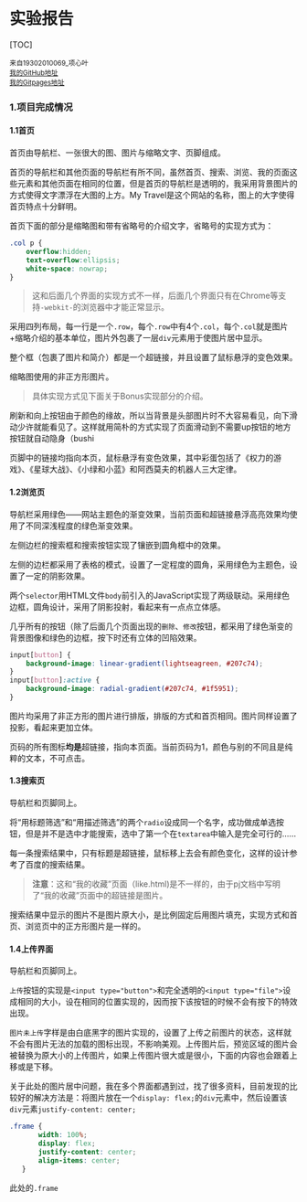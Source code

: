 # 实验报告 #

[TOC]

<p><small>来自19302010069_项心叶</small><br>
<small><a href="https://github.com/Sherlock-Watson/">我的GitHub地址</a></small><br>
<small><a href="https://sherlock-watson.github.io/My_Travel/">我的Gitpages地址</a></small>
</p>

### 1.项目完成情况 ###
#### 1.1首页 ###
<p>
首页由导航栏、一张很大的图、图片与缩略文字、页脚组成。
</p>
<p>
首页的导航栏和其他页面的导航栏有所不同，虽然首页、搜索、浏览、我的页面这些元素和其他页面在相同的位置，但是首页的导航栏是透明的，我采用背景图片的方式使得文字漂浮在大图的上方。My Travel是这个网站的名称，图上的大字使得首页特点十分鲜明。
</p>
<p>
首页下面的部分是缩略图和带有省略号的介绍文字，省略号的实现方式为：
</p>

```css
.col p {
    overflow:hidden;
    text-overflow:ellipsis;
    white-space: nowrap;
}
```

>这和后面几个界面的实现方式不一样，后面几个界面只有在Chrome等支持<code>-webkit-</code>的浏览器中才能正常显示。

<p>
采用四列布局，每一行是一个<code>.row</code>，每个<code>.row</code>中有4个<code>.col</code>，每个<code>.col</code>就是图片+缩略介绍的基本单位，图片外包裹了一层<code>div</code>元素用于使图片居中显示。
</p>
<p>
整个框（包裹了图片和简介）都是一个超链接，并且设置了鼠标悬浮的变色效果。
</p>
<p>
缩略图使用的非正方形图片。

>具体实现方式见下面关于Bonus实现部分的介绍。

</p>
<p>
刷新和向上按钮由于颜色的缘故，所以当背景是头部图片时不大容易看见，向下滑动少许就能看见了。这样就用简朴的方式实现了页面滑动到不需要up按钮的地方按钮就自动隐身（bushi
</p>
<p>
页脚中的链接均指向本页，鼠标悬浮有变色效果，其中彩蛋包括了《权力的游戏》、《星球大战》、《小绿和小蓝》和阿西莫夫的机器人三大定律。
</p>

#### 1.2浏览页 ####
<p>
导航栏采用绿色——网站主题色的渐变效果，当前页面和超链接悬浮高亮效果均使用了不同深浅程度的绿色渐变效果。
</p>
<p>
左侧边栏的搜索框和搜索按钮实现了镶嵌到圆角框中的效果。
</p>
<p>左侧的边栏都采用了表格的模式，设置了一定程度的圆角，采用绿色为主题色，设置了一定的阴影效果。</p>
<p>
两个<code>selector</code>用HTML文件<code>body</code>前引入的JavaScript实现了两级联动。采用绿色边框，圆角设计，采用了阴影投射，看起来有一点点立体感。
</p>
<p>
几乎所有的按钮（除了后面几个页面出现的<code>删除</code>、<code>修改</code>按钮，都采用了绿色渐变的背景图像和绿色的边框，按下时还有立体的凹陷效果。

```css
input[button] {
    background-image: linear-gradient(lightseagreen, #207c74);
}
input[button]:active {
    background-image: radial-gradient(#207c74, #1f5951);
}
```
</p>
<p>
图片均采用了非正方形的图片进行排版，排版的方式和首页相同。图片同样设置了投影，看起来更加立体。
</p>
<p>

页码的所有图标**均是**超链接，指向本页面。当前页码为1，颜色与别的不同且是纯粹的文本，不可点击。
</p>

#### 1.3搜索页 ####
<p>导航栏和页脚同上。</p>
<p>
将“用标题筛选”和“用描述筛选”的两个<code>radio</code>设成同一个名字，成功做成单选按钮，但是并不是选中才能搜索，选中了第一个在<code>textarea</code>中输入是完全可行的……
</p>
<p>
每一条搜索结果中，只有标题是超链接，鼠标移上去会有颜色变化，这样的设计参考了百度的搜索结果。

> **注意**：这和“我的收藏”页面（like.html)是不一样的，由于pj文档中写明了“我的收藏”页面中的超链接是图片。
</p>
<p>
搜索结果中显示的图片不是图片原大小，是比例固定后用图片填充，实现方式和首页、浏览页中的正方形图片是一样的。
</p>

#### 1.4上传界面 ####
<p>导航栏和页脚同上。</p>
<p>

<code>上传</code>按钮的实现是`<input type="button">`和完全透明的`<input type="file">`设成相同的大小，设在相同的位置实现的，因而按下该按钮的时候不会有按下的特效出现。
</p>
<p>

<code>图片未上传</code>字样是由白底黑字的图片实现的，设置了上传之前图片的状态，这样就不会有图片无法的加载的图标出现，不影响美观。上传图片后，预览区域的图片会被替换为原大小的上传图片，如果上传图片很大或是很小，下面的内容也会跟着上移或是下移。
</p>
<p>
关于此处的图片居中问题，我在多个界面都遇到过，找了很多资料，目前发现的比较好的解决方法是：将图片放在一个<code>display: flex;</code>的<code>div</code>元素中，然后设置该<code>div</code>元素<code>justify-content: center;</code>

```css
.frame {
       width: 100%;
       display: flex;
       justify-content: center;
       align-items: center;
   }
```

此处的<code>.frame</code>
</p>